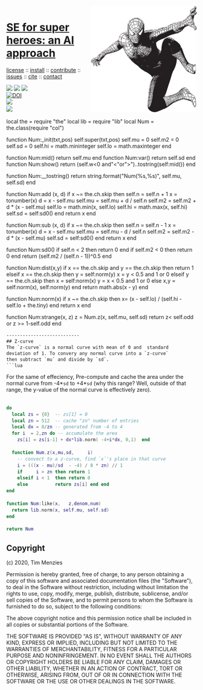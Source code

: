<a class=sehero name=top> 
<img align=right width=280 src="doc/etc/img/spiderman.png">
<h1><a href="/README.md#top">SE for super heroes: an AI approach</a></h1> 
<p> <a
href="https://github.com/sehero/lua/blob/master/LICENSE">license</a> :: <a
href="https://github.com/sehero/lua/blob/master/INSTALL.md#top">install</a> :: <a
href="https://github.com/sehero/lua/blob/master/CODE_OF_CONDUCT.md#top">contribute</a> :: <a
href="https://github.com/sehero/lua/issues">issues</a> :: <a
href="https://github.com/sehero/lua/blob/master/CITATION.md#top">cite</a> :: <a
href="https://github.com/sehero/lua/blob/master/CONTACT.md#top">contact</a> </p><p> 
<img src="https://img.shields.io/badge/license-mit-red">   
<img src="https://img.shields.io/badge/language-lua-orange">    
<img src="https://img.shields.io/badge/purpose-ai,se-blueviolet"><br>
<a href="https://zenodo.org/badge/latestdoi/263210595"><img src="https://zenodo.org/badge/263210595.svg" alt="DOI"></a><br>
<img src="https://img.shields.io/badge/platform-mac,*nux-informational"><br>
<a href="https://travis-ci.org/github/sehero/lua"><img 
src="https://travis-ci.org/sehero/lua.svg?branch=master"></a><br>  
</p>
local the = require "the"
local lib = require "lib"
local Num = the.class(require "col")

function Num:_init(txt,pos)
  self:super(txt,pos)
  self.mu  = 0
  self.m2  = 0
  self.sd  = 0
  self.hi  = math.mininteger
  self.lo  = math.maxinteger
end

function Num:mid()  return self.mu end
function Num:var()  return self.sd end
function Num:show() 
  return (self.w<0 and"<"or">")..tostring(self:mid()) end

function Num:__tostring()
  return string.format("Num(%s,%s)", self.mu, self.sd)
end

function Num:add (x,    d)
  if x ~= the.ch.skip then 
    self.n  = self.n + 1
    x       = tonumber(x)
    d       = x - self.mu
    self.mu = self.mu + d / self.n
    self.m2 = self.m2 + d * (x - self.mu) 
    self.lo = math.min(x, self.lo)
    self.hi = math.max(x, self.hi)
    self.sd = self:sd0()
  end
  return x
end

function Num:sub (x,     d)
  if x ~= the.ch.skip then 
    self.n  = self.n - 1
    x       = tonumber(x)
    d       = x - self.mu
    self.mu = self.mu - d / self.n
    self.m2 = self.m2 - d * (x - self.mu) 
    self.sd = self:sd0()
  end
  return x
end

function Num:sd0()
  if self.n  < 2 then return 0 end
  if self.m2 < 0 then return 0 end
  return (self.m2 / (self.n - 1))^0.5 
end

function Num:dist(x,y)
  if x == the.ch.skip and y == the.ch.skip then
    return 1
  elseif x == the.ch.skip then
    y = self:norm(y)
    x = y < 0.5 and 1 or 0
  elseif y == the.ch.skip then 
    x = self:norm(x)
    y = x < 0.5 and 1 or 0
  else 
    x,y = self:norm(x), self:norm(y)
  end
  return math.abs(x - y)
end

function Num:norm(x)
  if x ~= the.ch.skip then
    x= (x - self.lo) / (self.hi - self.lo + the.tiny)
  end
  return x
end

function Num:strange(x,  z)
  z = Num.z(x, self.mu, self.sd) 
  return z< self.odd or z >= 1-self.odd
end

```
---------------------------
## Z-curve
The `z-curve` is a normal curve with mean of 0 and  standard 
deviation of 1. To convery any normal curve into a `z-curve`
then subtract `mu` and divide by `sd`.
```lua

```
For the same of effeciency, Pre-compute and cache the area under
 the normal curve from -4\*`sd` to +4\*`sd` (why this
range? Well, outside of that range, the y-value of
the normal curve is effectively zero).
```lua

do
  local zs = {0}  -- zs[1] = 0
  local zn = 512  -- cache "zn" number of entries
  local dx = 8/zn -- generated from -4 to 4
  for i  = 2,zn do -- accumulate the area
    zs[i] = zs[i-1] + dx*lib.norm( -4+i*dx, 0,1)  end

  function Num.z(x,mu,sd,     i)
    -- convect to a z-curve, find `x`'s place in that curve
    i = (((x - mu)/sd  - -4) / 8 * zn) // 1
    if     i > zn then return 1 
    elseif i < 1  then return 0 
    else          return zs[i] end end
end

function Num:like(x,   z,denom,num)
  return lib.norm(x, self.mu, self.sd)
end

return Num
```


## Copyright

(c) 2020, Tim Menzies

Permission is hereby granted, free of charge, to any person obtaining a copy
of this software and associated documentation files (the "Software"), to deal
in the Software without restriction, including without limitation the rights
to use, copy, modify, merge, publish, distribute, sublicense, and/or sell
copies of the Software, and to permit persons to whom the Software is
furnished to do so, subject to the following conditions:

The above copyright notice and this permission notice shall be included in all
copies or substantial portions of the Software.

THE SOFTWARE IS PROVIDED "AS IS", WITHOUT WARRANTY OF ANY KIND, EXPRESS OR
IMPLIED, INCLUDING BUT NOT LIMITED TO THE WARRANTIES OF MERCHANTABILITY,
FITNESS FOR A PARTICULAR PURPOSE AND NONINFRINGEMENT. IN NO EVENT SHALL THE
AUTHORS OR COPYRIGHT HOLDERS BE LIABLE FOR ANY CLAIM, DAMAGES OR OTHER
LIABILITY, WHETHER IN AN ACTION OF CONTRACT, TORT OR OTHERWISE, ARISING FROM,
OUT OF OR IN CONNECTION WITH THE SOFTWARE OR THE USE OR OTHER DEALINGS IN THE
SOFTWARE.

